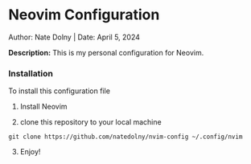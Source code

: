 # Neovim Configuration 

Author: Nate Dolny | Date: April 5, 2024

**Description:**
This is my personal configuration for Neovim.

### Installation 

To install this configuration file 

1. Install Neovim 

2. clone this repository to your local machine 

```
git clone https://github.com/natedolny/nvim-config ~/.config/nvim
```

3. Enjoy! 

